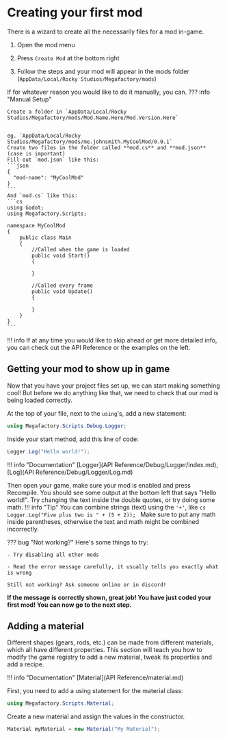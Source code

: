 # Creating your first mod


There is a wizard to create all the necessarily files for a mod in-game.

1. Open the mod menu

2. Press `Create Mod` at the bottom right

3. Follow the steps and your mod will appear in the mods folder (`AppData/Local/Rocky Studios/Megafactory/mods`)

If for whatever reason you would like to do it manually, you can.
??? info "Manual Setup"

    Create a folder in `AppData/Local/Rocky Studios/Megafactory/mods/Mod.Name.Here/Mod.Version.Here`


    eg. `AppData/Local/Rocky Studios/Megafactory/mods/me.johnsmith.MyCoolMod/0.0.1`
    Create two files in the folder called **mod.cs** and **mod.json** (case is important)
    Fill out `mod.json` like this:
    ```json
    {
      "mod-name": "MyCoolMod"
    }
    ```
    And `mod.cs` like this:
    ```cs
    using Godot;
    using Megafactory.Scripts;

    namespace MyCoolMod
    {
        public class Main
        {
            //Called when the game is loaded
            public void Start()
            {

            }

            //Called every frame
            public void Update()
            {
              
            }
        }
    }
    ```

!!! info
    If at any time you would like to skip ahead or get more detailed info, you can check out the API Reference or the examples on the left.

## Getting your mod to show up in game
Now that you have your project files set up, we can start making something cool! But before we do anything like that, we need to check that our mod is being loaded correctly.

At the top of your file, next to the `using`'s, add a new statement:
```cs
using Megafactory.Scripts.Debug.Logger;
```
Inside your start method, add this line of code:
```cs
Logger.Log("Hello world!");
```
!!! info "Documentation"
    [Logger](API Reference/Debug/Logger/index.md), [Log](API Reference/Debug/Logger/Log.md)

Then open your game, make sure your mod is enabled and press Recompile. You should see some output at the bottom left that says "Hello world!". Try changing the text inside the double quotes, or try doing some math.
!!! info "Tip"
    You can combine strings (text) using the `'+'`, like
    ```cs
    Logger.Log("Five plus two is " + (5 + 2));
    ```
    Make sure to put any math inside parentheses, otherwise the text and math might be combined incorrectly.

??? bug "Not working?"
    Here's some things to try:

    - Try disabling all other mods

    - Read the error message carefully, it usually tells you exactly what is wrong
  
    Still not working? Ask someone online or in discord!
  
**If the message is correctly shown, great job! You have just coded your first mod! You can now go to the next step.**

## Adding a material
Different shapes (gears, rods, etc.) can be made from different materials, which all have different properties. This section will teach you how to modify the game registry to add a new material, tweak its properties and add a recipe.

!!! info "Documentation"
    [Material](API Reference/material.md)

First, you need to add a using statement for the material class:
```cs
using Megafactory.Scripts.Material;
```
Create a new material and assign the values in the constructor.
```cs
Material myMaterial = new Material("My Material");
```